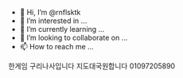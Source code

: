 - 👋 Hi, I’m @rnflsktk
- 👀 I’m interested in ...
- 🌱 I’m currently learning ...
- 💞️ I’m looking to collaborate on ...
- 📫 How to reach me ...

<!---
rnflsktk/rnflsktk is a ✨ special ✨ repository because its `README.md` (this file) appears on your GitHub profile.
You can click the Preview link to take a look at your changes.
--->
한게임 구리나사입니다
지도대국원합니다 01097205890
